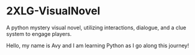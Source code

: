 # 2XLG-VisualNovel
A python mystery visual novel, utilizing interactions, dialogue, and a clue system to engage players. 

Hello, my name is Avy and I am learning Python as I go along this journey!
